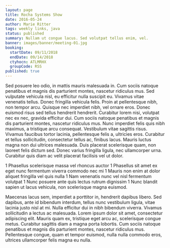 ```yaml
---
layout: page
title: Rocha Systems Show
date: 2016-05-24
author: Marie Ritter
tags: weekly links, java
status: published
summary: Nullam ut congue lacus. Sed volutpat tellus enim, vel.
banner: images/banner/meeting-01.jpg
booking:
  startDate: 09/11/2018
  endDate: 09/14/2018
  ctyhocn: ATLMRHX
  groupCode: RSS
published: true
---
```

Sed posuere leo odio, in mattis mauris malesuada in. Cum sociis natoque penatibus et magnis dis parturient montes, nascetur ridiculus mus. Sed vulputate vehicula nisl, eu efficitur nulla suscipit eu. Vivamus vitae venenatis tellus. Donec fringilla vehicula felis. Proin at pellentesque nibh, non tempor arcu. Quisque nec imperdiet nibh, vel ornare eros. Donec euismod risus sed tellus hendrerit hendrerit.
Curabitur lorem nisi, volutpat nec ex nec, gravida efficitur dui. Cum sociis natoque penatibus et magnis dis parturient montes, nascetur ridiculus mus. Nunc imperdiet felis quis nibh maximus, a tristique arcu consequat. Vestibulum vitae sagittis risus. Vivamus faucibus tortor lacinia, pellentesque felis a, ultricies eros. Curabitur et tellus sollicitudin, consectetur tellus ac, finibus lacus. Mauris luctus magna non dui ultrices malesuada. Duis placerat scelerisque quam, non laoreet felis dictum sed. Donec varius fringilla ligula, nec ullamcorper urna. Curabitur quis diam ac velit placerat facilisis vel ut dolor.

1 Phasellus scelerisque massa vel rhoncus auctor
1 Phasellus sit amet ex eget nunc fermentum viverra commodo nec mi
1 Mauris non enim at dolor aliquet fringilla vel quis nulla
1 Nam venenatis nunc vel nisl fermentum volutpat
1 Nunc posuere ante quis lectus rutrum dignissim
1 Nunc blandit sapien ut lacus vehicula, non scelerisque magna euismod.

Maecenas lacus sem, imperdiet a porttitor in, hendrerit dapibus libero. Sed dapibus, ante id bibendum interdum, tellus nunc vestibulum ligula, vitae lacinia justo nisl at mi. Nulla efficitur dui in nibh bibendum viverra. Vivamus sollicitudin a lectus ac malesuada. Lorem ipsum dolor sit amet, consectetur adipiscing elit. Mauris quam ex, tristique eget arcu ac, scelerisque congue metus. Curabitur sagittis diam a magna porta lobortis. Cum sociis natoque penatibus et magnis dis parturient montes, nascetur ridiculus mus. Pellentesque congue, quam et tempor euismod, nulla nulla commodo eros, ultrices ullamcorper felis magna eu nulla.
